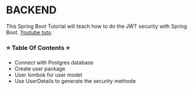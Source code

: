 # BACKEND

This Spring Boot Tutorial will teach how to do the JWT security with Spring Boot. [Youtube tuto](https://www.youtube.com/watch?v=KxqlJblhzfI).


### ⭐  Table Of Contents ⭐
- Connect with Postgres database
- Create user package
- User lombok for user model
- Use UserDetails to generate the security methode